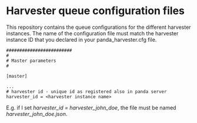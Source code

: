# Harvester queue configuration files
This repository contains the queue configurations for the different harvester instances. The name of the configuration file must match the harvester instance ID that you declared in your panda_harvester.cfg file. 
```
#########################
#
# Master parameters
#

[master]

...
# harvester id - unique id as registered also in panda server
harvester_id = <harvester instance name>
```
E.g. if I set *harvester_id = harvester_john_doe*, the file must be named *harvester_john_doe.json*.
